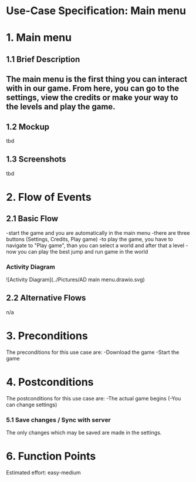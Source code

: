 # Use-Case Specification: Main menu

# 1. Main menu

## 1.1 Brief Description
The main menu is the first thing you can interact with in our game. From here, you can go to the settings, view the credits or make your way to the levels and play the game. 
-
## 1.2 Mockup 
tbd

## 1.3 Screenshots
tbd

# 2. Flow of Events

## 2.1 Basic Flow
-start the game and you are automatically in the main menu
-there are three buttons (Settings, Credits, Play game)
-to play the game, you have to navigate to "Play game", than you can select a world and after that a level
-now you can play the best jump and run game in the world

### Activity Diagram
![Activity Diagram](../Pictures/AD main menu.drawio.svg)


## 2.2 Alternative Flows
n/a

# 3. Preconditions
The preconditions for this use case are:
-Download the game
-Start the game

# 4. Postconditions
The postconditions for this use case are:
-The actual game begins
(-You can change settings)

### 5.1 Save changes / Sync with server

The only changes which may be saved are made in the settings.


# 6. Function Points
Estimated effort: easy-medium
